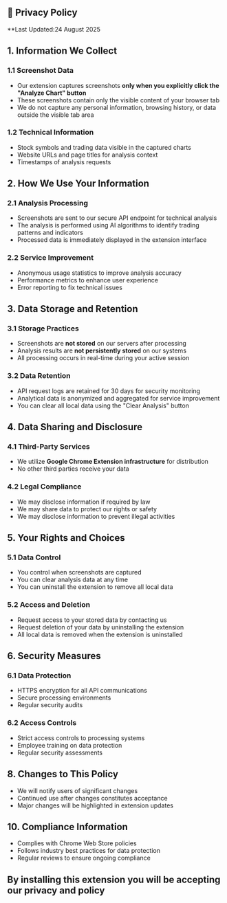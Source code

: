 

## 📄 Privacy Policy

**Last Updated:24 August 2025

## 1. Information We Collect

### 1.1 Screenshot Data
- Our extension captures screenshots **only when you explicitly click the "Analyze Chart" button**
- These screenshots contain only the visible content of your browser tab
- We do not capture any personal information, browsing history, or data outside the visible tab area

### 1.2 Technical Information
- Stock symbols and trading data visible in the captured charts
- Website URLs and page titles for analysis context
- Timestamps of analysis requests

## 2. How We Use Your Information

### 2.1 Analysis Processing
- Screenshots are sent to our secure API endpoint for technical analysis
- The analysis is performed using AI algorithms to identify trading patterns and indicators
- Processed data is immediately displayed in the extension interface

### 2.2 Service Improvement
- Anonymous usage statistics to improve analysis accuracy
- Performance metrics to enhance user experience
- Error reporting to fix technical issues

## 3. Data Storage and Retention

### 3.1 Storage Practices
- Screenshots are **not stored** on our servers after processing
- Analysis results are **not persistently stored** on our systems
- All processing occurs in real-time during your active session

### 3.2 Data Retention
- API request logs are retained for 30 days for security monitoring
- Analytical data is anonymized and aggregated for service improvement
- You can clear all local data using the "Clear Analysis" button

## 4. Data Sharing and Disclosure

### 4.1 Third-Party Services
- We utilize **Google Chrome Extension infrastructure** for distribution
- No other third parties receive your data

### 4.2 Legal Compliance
- We may disclose information if required by law
- We may share data to protect our rights or safety
- We may disclose information to prevent illegal activities

## 5. Your Rights and Choices

### 5.1 Data Control
- You control when screenshots are captured
- You can clear analysis data at any time
- You can uninstall the extension to remove all local data

### 5.2 Access and Deletion
- Request access to your stored data by contacting us
- Request deletion of your data by uninstalling the extension
- All local data is removed when the extension is uninstalled

## 6. Security Measures

### 6.1 Data Protection
- HTTPS encryption for all API communications
- Secure processing environments
- Regular security audits

### 6.2 Access Controls
- Strict access controls to processing systems
- Employee training on data protection
- Regular security assessments


## 8. Changes to This Policy

- We will notify users of significant changes
- Continued use after changes constitutes acceptance
- Major changes will be highlighted in extension updates



## 10. Compliance Information

- Complies with Chrome Web Store policies
- Follows industry best practices for data protection
- Regular reviews to ensure ongoing compliance

## By installing this extension you will be accepting our privacy and policy 

